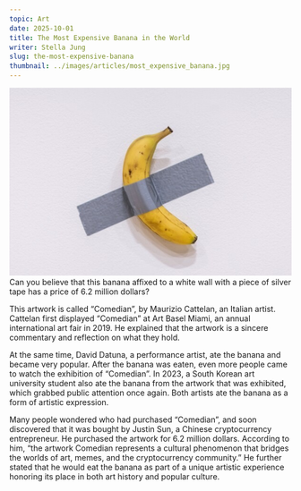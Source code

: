 ```yaml
---
topic: Art
date: 2025-10-01
title: The Most Expensive Banana in the World
writer: Stella Jung
slug: the-most-expensive-banana
thumbnail: ../images/articles/most_expensive_banana.jpg
---
```

![](../images/articles/most_expensive_banana.jpg)
Can you believe that this banana affixed to a white wall with a piece of silver tape has a price of  6.2 million dollars?

This artwork is called “Comedian”, by Maurizio Cattelan, an Italian artist. Cattelan first displayed “Comedian” at Art Basel Miami, an annual international art fair in 2019. He explained that the artwork  is a sincere commentary and reflection on what they hold.

At the same time,  David Datuna, a performance artist, ate the banana and became very popular. After the banana was eaten,  even more people came to watch the exhibition of “Comedian”. In 2023, a South Korean art university student also ate the banana from the artwork that was exhibited, which grabbed public attention once again. Both artists ate the banana as a form of artistic expression. 

Many people wondered who had purchased “Comedian”, and soon discovered that it was bought by Justin Sun, a Chinese cryptocurrency entrepreneur. He purchased  the artwork for 6.2 million dollars. According to him, “the artwork Comedian represents a cultural phenomenon that bridges the worlds of art, memes, and the cryptocurrency community.” He further stated that he would eat the banana as part of a unique artistic experience honoring its place in both art history and popular culture.











